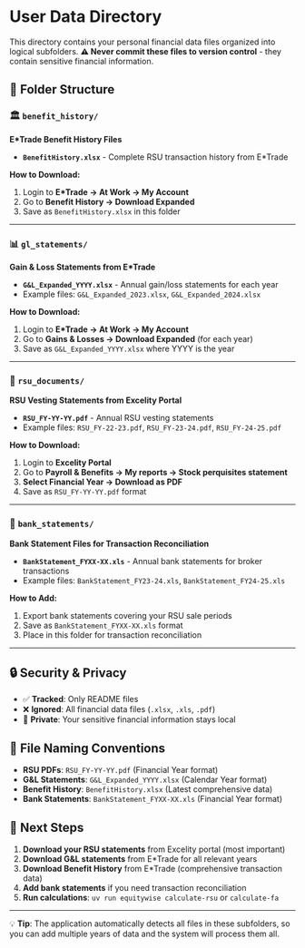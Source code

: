 # User Data Directory

This directory contains your personal financial data files organized into logical subfolders. **⚠️ Never commit these files to version control** - they contain sensitive financial information.

## 📁 Folder Structure

### 🏛️ `benefit_history/`
**E*Trade Benefit History Files**
- **`BenefitHistory.xlsx`** - Complete RSU transaction history from E*Trade

**How to Download:**
1. Login to **E*Trade → At Work → My Account**
2. Go to **Benefit History → Download Expanded**
3. Save as `BenefitHistory.xlsx` in this folder

---

### 📊 `gl_statements/`
**Gain & Loss Statements from E*Trade**
- **`G&L_Expanded_YYYY.xlsx`** - Annual gain/loss statements for each year
- Example files: `G&L_Expanded_2023.xlsx`, `G&L_Expanded_2024.xlsx`

**How to Download:**
1. Login to **E*Trade → At Work → My Account**
2. Go to **Gains & Losses → Download Expanded** (for each year)
3. Save as `G&L_Expanded_YYYY.xlsx` where YYYY is the year

---

### 📄 `rsu_documents/`
**RSU Vesting Statements from Excelity Portal**
- **`RSU_FY-YY-YY.pdf`** - Annual RSU vesting statements
- Example files: `RSU_FY-22-23.pdf`, `RSU_FY-23-24.pdf`, `RSU_FY-24-25.pdf`

**How to Download:**
1. Login to **Excelity Portal**
2. Go to **Payroll & Benefits → My reports → Stock perquisites statement**
3. **Select Financial Year → Download as PDF**
4. Save as `RSU_FY-YY-YY.pdf` format

---

### 🏦 `bank_statements/`
**Bank Statement Files for Transaction Reconciliation**
- **`BankStatement_FYXX-XX.xls`** - Annual bank statements for broker transactions
- Example files: `BankStatement_FY23-24.xls`, `BankStatement_FY24-25.xls`

**How to Add:**
1. Export bank statements covering your RSU sale periods
2. Save as `BankStatement_FYXX-XX.xls` format
3. Place in this folder for transaction reconciliation

---

## 🔒 Security & Privacy

- ✅ **Tracked**: Only README files
- ❌ **Ignored**: All financial data files (`.xlsx`, `.xls`, `.pdf`)
- 🔐 **Private**: Your sensitive financial information stays local

## 📝 File Naming Conventions

- **RSU PDFs**: `RSU_FY-YY-YY.pdf` (Financial Year format)
- **G&L Statements**: `G&L_Expanded_YYYY.xlsx` (Calendar Year format)
- **Benefit History**: `BenefitHistory.xlsx` (Latest comprehensive data)
- **Bank Statements**: `BankStatement_FYXX-XX.xls` (Financial Year format)

## 🎯 Next Steps

1. **Download your RSU statements** from Excelity portal (most important)
2. **Download G&L statements** from E*Trade for all relevant years
3. **Download Benefit History** from E*Trade (comprehensive transaction data)
4. **Add bank statements** if you need transaction reconciliation
5. **Run calculations**: `uv run equitywise calculate-rsu` or `calculate-fa`

---

💡 **Tip**: The application automatically detects all files in these subfolders, so you can add multiple years of data and the system will process them all.